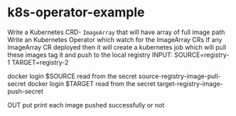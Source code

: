 # k8s-operator-example
Write a Kubernetes CRD- `ImageArray` that will have array of full image path 
Write an Kubernetes Operator which watch for the ImageArray CRs 
If any ImageArray CR deployed then it will create a kubernetes job  which will pull these images tag it and push to the local registry 
INPUT: 
SOURCE=registry-1
TARGET=registry-2

docker login $SOURCE read from the secret source-registry-image-pull-secret
docker login $TARGET read from the secret target-registry-image-push-secret

OUT put print each image pushed successfully or not 





